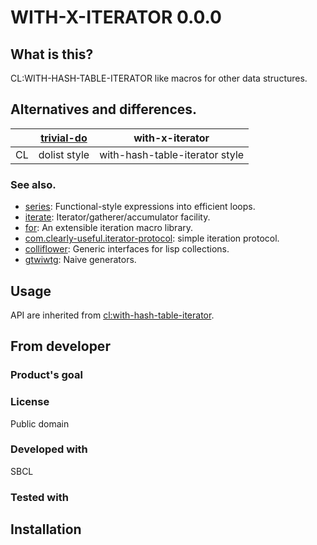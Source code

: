 # WITH-X-ITERATOR 0.0.0
## What is this?
CL:WITH-HASH-TABLE-ITERATOR like macros for other data structures.

## Alternatives and differences.
|     | [trivial-do] | with-x-iterator                |
| --- | ------------ | ------------------------------ |
| CL  | dolist style | with-hash-table-iterator style |

[trivial-do]: https://github.com/yitzchak/trivial-do

### See also.
* [series](https://sourceforge.net/projects/series/): Functional-style expressions into efficient loops.
* [iterate](https://gitlab.common-lisp.net/iterate/iterate): Iterator/gatherer/accumulator facility.
* [for](https://github.com/Shinmera/for): An extensible iteration macro library.
* [com.clearly-useful.iterator-protocol](https://github.com/jaeschliman/com.clearly-useful.iterator-protocol): simple iteration protocol.
* [colliflower](https://github.com/bytecurry/colliflower): Generic interfaces for lisp collections.
* [gtwiwtg](https://github.com/cbeo/gtwiwtg): Naive generators.

## Usage
API are inherited from [cl:with-hash-table-iterator](http://clhs.lisp.se/Body/m_w_hash.htm).

## From developer

### Product's goal

### License
Public domain

### Developed with
SBCL

### Tested with

## Installation

